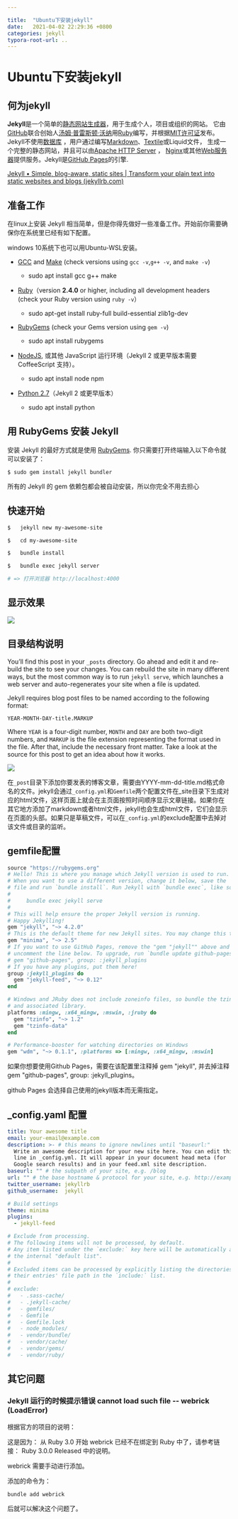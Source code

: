 ```yaml
---

title:  "Ubuntu下安装jekyll"
date:   2021-04-02 22:29:36 +0800
categories: jekyll
typora-root-url: ..
---
```


# Ubuntu下安装jekyll

## 何为jekyll

**Jekyll**是一个简单的[静态网站生成器](https://zh.wikipedia.org/w/index.php?title=网页模板引擎系统&action=edit&redlink=1)，用于生成个人，项目或组织的网站。 它由[GitHub](https://zh.wikipedia.org/wiki/GitHub)联合创始人[汤姆·普雷斯顿·沃纳](https://zh.wikipedia.org/wiki/汤姆·普雷斯顿·沃纳)用[Ruby](https://zh.wikipedia.org/wiki/Ruby)编写，并根据[MIT许可证](https://zh.wikipedia.org/wiki/MIT许可证)发布。Jekyll不使用[数据库](https://zh.wikipedia.org/wiki/数据库) ，用户通过编写[Markdown](https://zh.wikipedia.org/wiki/Markdown)、[Textile](https://zh.wikipedia.org/w/index.php?title=纺织品（标记语言）&action=edit&redlink=1)或Liquid文件， 生成一个完整的静态网站，并且可以由[Apache HTTP Server](https://zh.wikipedia.org/wiki/Apache_HTTP_Server) ， [Nginx](https://zh.wikipedia.org/wiki/Nginx)或其他[Web服务器](https://zh.wikipedia.org/wiki/Web服务器)提供服务。Jekyll是[GitHub Pages](https://zh.wikipedia.org/wiki/GitHub)的引擎.

[Jekyll • Simple, blog-aware, static sites | Transform your plain text into static websites and blogs (jekyllrb.com)](https://jekyllrb.com/)



## 准备工作

在linux上安装 Jekyll 相当简单，但是你得先做好一些准备工作。开始前你需要确保你在系统里已经有如下配置。

windows 10系统下也可以用Ubuntu-WSL安装。

- [GCC](https://gcc.gnu.org/install/) and [Make](https://www.gnu.org/software/make/) (check versions using `gcc -v`,`g++ -v`, and `make -v`)
  - sudo apt install gcc g++ make

- [Ruby](http://www.ruby-lang.org/en/downloads/)（version **2.4.0** or higher, including all development headers (check your Ruby version using `ruby -v`）
  - sudo apt-get install ruby-full build-essential zlib1g-dev

- [RubyGems](http://rubygems.org/pages/download) (check your Gems version using `gem -v`)
  - sudo apt install rubygems

- [NodeJS](http://nodejs.org/), 或其他 JavaScript 运行环境（Jekyll 2 或更早版本需要 CoffeeScript 支持）。

  - sudo apt install node  npm

- [Python 2.7](https://www.python.org/downloads/)（Jekyll 2 或更早版本）

  - sudo apt install python

## 用 RubyGems 安装 Jekyll

安装 Jekyll 的最好方式就是使用 [RubyGems](http://rubygems.org/pages/download). 你只需要打开终端输入以下命令就可以安装了：

```
$ sudo gem install jekyll bundler
```

所有的 Jekyll 的 gem 依赖包都会被自动安装，所以你完全不用去担心

## 快速开始

```bash
$   jekyll new my-awesome-site

$   cd my-awesome-site

$   bundle install

$   bundle exec jekyll server

# => 打开浏览器 http://localhost:4000
```

## 显示效果

![](/assets/images/my-awosome-site.png)

## 目录结构说明

You’ll find this post in your `_posts` directory. Go ahead and edit it and re-build the site to see your changes. You can rebuild the site in many different ways, but the most common way is to run `jekyll serve`, which launches a web server and auto-regenerates your site when a file is updated.



Jekyll requires blog post files to be named according to the following format:



```
YEAR-MONTH-DAY-title.MARKUP
```



Where `YEAR` is a four-digit number, `MONTH` and `DAY` are both two-digit numbers, and `MARKUP` is the file extension representing the format used in the file. After that, include the necessary front matter. Take a look at the source for this post to get an idea about how it works.

![](/assets/images/jekyll目录结构.png)

在`_post`目录下添加你要发表的博客文章，需要由YYYY-mm-dd-title.md格式命名的文件。jekyll会通过`_config.yml`和`Gemfile`两个配置文件在_site目录下生成对应的html文件，这样页面上就会在主页面按照时间顺序显示文章链接。如果你在其它地方添加了markdown或者html文件，jekyll也会生成html文件，它们会显示在页面的头部。如果只是草稿文件，可以在`_config.yml`的exclude配置中去掉对该文件或目录的监听。



## gemfile配置

```ruby
source "https://rubygems.org"
# Hello! This is where you manage which Jekyll version is used to run.
# When you want to use a different version, change it below, save the
# file and run `bundle install`. Run Jekyll with `bundle exec`, like so:
#
#     bundle exec jekyll serve
#
# This will help ensure the proper Jekyll version is running.
# Happy Jekylling!
gem "jekyll", "~> 4.2.0"
# This is the default theme for new Jekyll sites. You may change this to anything you like.
gem "minima", "~> 2.5"
# If you want to use GitHub Pages, remove the "gem "jekyll"" above and
# uncomment the line below. To upgrade, run `bundle update github-pages`.
# gem "github-pages", group: :jekyll_plugins
# If you have any plugins, put them here!
group :jekyll_plugins do
  gem "jekyll-feed", "~> 0.12"
end

# Windows and JRuby does not include zoneinfo files, so bundle the tzinfo-data gem
# and associated library.
platforms :mingw, :x64_mingw, :mswin, :jruby do
  gem "tzinfo", "~> 1.2"
  gem "tzinfo-data"
end

# Performance-booster for watching directories on Windows
gem "wdm", "~> 0.1.1", :platforms => [:mingw, :x64_mingw, :mswin]
```

如果你想要使用Github Pages，需要在该配置里注释掉 gem "jekyll", 并去掉注释 gem "github-pages", group: :jekyll_plugins。

github Pages 会选择自己使用的jekyll版本而无需指定。



## _config.yaml 配置

```yaml
title: Your awesome title
email: your-email@example.com
description: >- # this means to ignore newlines until "baseurl:"
  Write an awesome description for your new site here. You can edit this
  line in _config.yml. It will appear in your document head meta (for
  Google search results) and in your feed.xml site description.
baseurl: "" # the subpath of your site, e.g. /blog
url: "" # the base hostname & protocol for your site, e.g. http://example.com
twitter_username: jekyllrb
github_username:  jekyll

# Build settings
theme: minima
plugins:
  - jekyll-feed

# Exclude from processing.
# The following items will not be processed, by default.
# Any item listed under the `exclude:` key here will be automatically added to
# the internal "default list".
#
# Excluded items can be processed by explicitly listing the directories or
# their entries' file path in the `include:` list.
#
# exclude:
#   - .sass-cache/
#   - .jekyll-cache/
#   - gemfiles/
#   - Gemfile
#   - Gemfile.lock
#   - node_modules/
#   - vendor/bundle/
#   - vendor/cache/
#   - vendor/gems/
#   - vendor/ruby/
```

## 其它问题
### Jekyll 运行的时候提示错误 cannot load such file -- webrick (LoadError)
根据官方的项目的说明：

这是因为：
从 Ruby 3.0 开始 webrick 已经不在绑定到 Ruby 中了，请参考链接： Ruby 3.0.0 Released 中的说明。

webrick 需要手动进行添加。

添加的命令为：
```bash
bundle add webrick
```
后就可以解决这个问题了。
